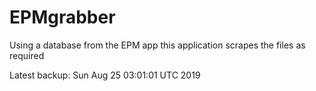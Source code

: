 # EPMgrabber
Using a database from the EPM app this application scrapes the files as required


Latest backup: Sun Aug 25 03:01:01 UTC 2019
